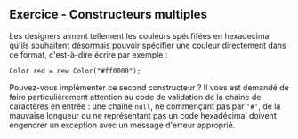 
Exercice - Constructeurs multiples
--------------------------------------------------------------------------------

Les designers aiment tellement les couleurs spécfifées en hexadecimal
qu'ils souhaitent désormais pouvoir spécifier une couleur directement 
dans ce format, c'est-à-dire écrire par exemple :

    Color red = new Color("#ff0000");

Pouvez-vous implémenter ce second constructeur ? Il vous est demandé de 
faire particulièrement attention au code de validation de la chaine de
caractères en entrée : une chaine `null`, ne commençant pas par `'#'`,
de la mauvaise longueur ou ne représentant pas un code hexadécimal
doivent engendrer un exception avec un message d'erreur approprié.
